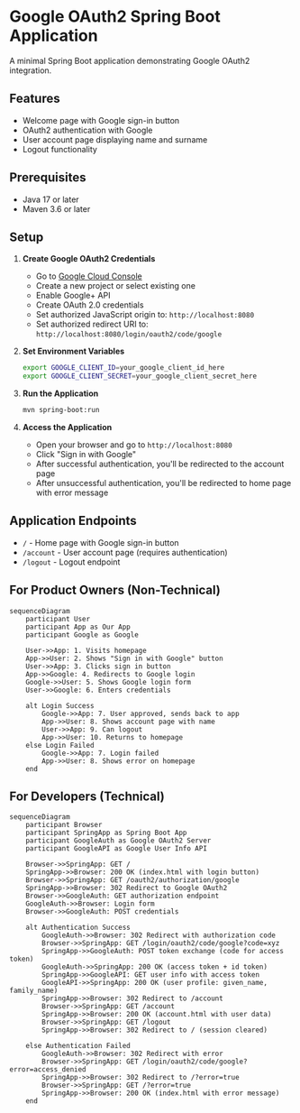 # Google OAuth2 Spring Boot Application

A minimal Spring Boot application demonstrating Google OAuth2 integration.

## Features

- Welcome page with Google sign-in button
- OAuth2 authentication with Google
- User account page displaying name and surname
- Logout functionality

## Prerequisites

- Java 17 or later
- Maven 3.6 or later

## Setup

1. **Create Google OAuth2 Credentials**
   - Go to [Google Cloud Console](https://console.cloud.google.com/)
   - Create a new project or select existing one
   - Enable Google+ API
   - Create OAuth 2.0 credentials
   - Set authorized JavaScript origin to: `http://localhost:8080`
   - Set authorized redirect URI to: `http://localhost:8080/login/oauth2/code/google`

2. **Set Environment Variables**
   ```bash
   export GOOGLE_CLIENT_ID=your_google_client_id_here
   export GOOGLE_CLIENT_SECRET=your_google_client_secret_here
   ```

3. **Run the Application**
   ```bash
   mvn spring-boot:run
   ```

4. **Access the Application**
   - Open your browser and go to `http://localhost:8080`
   - Click "Sign in with Google"
   - After successful authentication, you'll be redirected to the account page
   - After unsuccessful authentication, you'll be redirected to home page with error message

## Application Endpoints

- `/` - Home page with Google sign-in button
- `/account` - User account page (requires authentication)
- `/logout` - Logout endpoint

## For Product Owners (Non-Technical)

```mermaid
sequenceDiagram
    participant User
    participant App as Our App
    participant Google as Google

    User->>App: 1. Visits homepage
    App->>User: 2. Shows "Sign in with Google" button
    User->>App: 3. Clicks sign in button
    App->>Google: 4. Redirects to Google login
    Google->>User: 5. Shows Google login form
    User->>Google: 6. Enters credentials
    
    alt Login Success
        Google->>App: 7. User approved, sends back to app
        App->>User: 8. Shows account page with name
        User->>App: 9. Can logout
        App->>User: 10. Returns to homepage
    else Login Failed
        Google->>App: 7. Login failed
        App->>User: 8. Shows error on homepage
    end
```

## For Developers (Technical)

```mermaid
sequenceDiagram
    participant Browser
    participant SpringApp as Spring Boot App
    participant GoogleAuth as Google OAuth2 Server
    participant GoogleAPI as Google User Info API

    Browser->>SpringApp: GET /
    SpringApp->>Browser: 200 OK (index.html with login button)
    Browser->>SpringApp: GET /oauth2/authorization/google
    SpringApp->>Browser: 302 Redirect to Google OAuth2
    Browser->>GoogleAuth: GET authorization endpoint
    GoogleAuth->>Browser: Login form
    Browser->>GoogleAuth: POST credentials
    
    alt Authentication Success
        GoogleAuth->>Browser: 302 Redirect with authorization code
        Browser->>SpringApp: GET /login/oauth2/code/google?code=xyz
        SpringApp->>GoogleAuth: POST token exchange (code for access token)
        GoogleAuth->>SpringApp: 200 OK (access token + id token)
        SpringApp->>GoogleAPI: GET user info with access token
        GoogleAPI->>SpringApp: 200 OK (user profile: given_name, family_name)
        SpringApp->>Browser: 302 Redirect to /account
        Browser->>SpringApp: GET /account
        SpringApp->>Browser: 200 OK (account.html with user data)
        Browser->>SpringApp: GET /logout
        SpringApp->>Browser: 302 Redirect to / (session cleared)
        
    else Authentication Failed
        GoogleAuth->>Browser: 302 Redirect with error
        Browser->>SpringApp: GET /login/oauth2/code/google?error=access_denied
        SpringApp->>Browser: 302 Redirect to /?error=true
        Browser->>SpringApp: GET /?error=true
        SpringApp->>Browser: 200 OK (index.html with error message)
    end
```